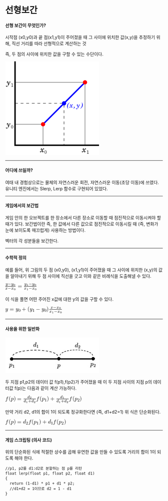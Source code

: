 # 선형보간
#### 선형 보간이 무엇인가?
시작점 (x0,y0)과 끝 점(x1,y1)이 주어졌을 때 그 사이에 위치한 값(x,y)을 추정하기 위해, 직선 거리를 따라 선형적으로 계산하는 것

즉, 두 점의 사이에 위치한 값을 구할 수 있는 수단이다.


 ![Example Image](images/Example.png)
 * * *
#### 어디에 쓰일까?
여태 내 경험상으로는 물체의 자연스러운 회전, 자연스러운 이동(초당 이동)에 쓰였다. 유니티 엔진에서는 Slerp, Lerp 함수로 구현되어 있었다.
* * *
#### 게임에서의 보간법
게임 안의 한 오브젝트를 한 장소에서 다른 장소로 이동할 때 점진적으로 이동시켜야 할 때가 있다. 보간법이란 즉, 한 값에서 다른 값으로 점진적으로 이동시킬 때 (즉, 변화가 눈에 보이도록 매끄럽게) 사용하는 방법이다.

벡터의 각 성분들을 보간한다.
* * *
#### 수학적 정의
예를 들어, 위 그림의 두 점 (x0,y0), (x1,y1)이 주어졌을 때 그 사이에 위치한 (x,y)의 값을 알아내기 위해 두 점 사이에 직선을 긋고 이와 같은 비례식을 도출해낼 수 있다.

![Example Image](images/비례식.png)

이 식을 풀면 어떤 주어진 x값에 대한 y의 값을 구할 수 있다.

![Example Image](images/도출식.png)

* * *
#### 사용을 위한 일반화
![Example Image](images/일반화1.png)

두 지점 p1,p2의 데이터 값 f(p1),f(p2)가 주어졌을 때 이 두 지점 사이의 지점 p의 데이터값 f(p)는 다음과 같이 계산 가능하다.

![Example Image](images/일반화식.png)

만약 거리 d2, d1의 합이 1이 되도록 정규화한다면 (즉, d1+d2=1) 위 식은 단순화된다.

![Example Image](images/일반화식정규.png)

* * *
#### 게임 스크립팅 (의사 코드)
위의 단순화된 식에 적절한 상수를 곱해 유연한 값을 만들 수 있도록 거리의 합이 1이 되도록 해야 한다.

```
//p1, p2를 d1:d2로 분할하는 점 p를 리턴
float lerp(float p1, float p2, float d1)
{
  return (1-d1) * p1 + d1 * p2;
  //d1+d2 = 1이므로 d2 = 1 - d1
}
```
